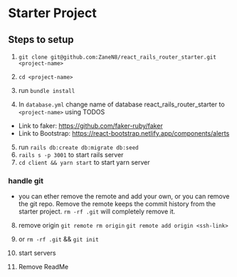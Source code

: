 # Starter Project

## Steps to setup

1. `git clone git@github.com:ZaneN8/react_rails_router_starter.git <project-name>`

2. `cd <project-name>`
3. run `bundle install`

4. In `database.yml` change name of database react_rails_router_starter to `<project-name>` using TODOS

- Link to faker: https://github.com/faker-ruby/faker
- Link to Bootstrap: https://react-bootstrap.netlify.app/components/alerts

5. run `rails db:create db:migrate db:seed`
6. `rails s -p 3001` to start rails server
7. `cd client && yarn start` to start yarn server

### handle git

- you can ether remove the remote and add your own, or you can remove the git repo. Remove the remote keeps the commit history from the starter project. `rm -rf .git` will completely remove it.

8. remove origin `git remote rm origin`
   `git remote add origin <ssh-link>`
9. or `rm -rf .git` && `git init`

10. start servers

11. Remove ReadMe
